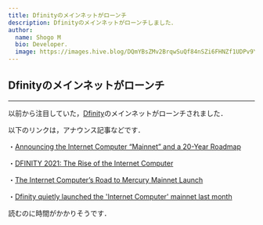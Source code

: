 ```yaml
---
title: Dfinityのメインネットがローンチ
description: Dfinityのメインネットがローンチしました．
author:
  name: Shogo M
  bio: Developer.
  image: https://images.hive.blog/DQmYBsZMv2BrqwSuQf84nSZi6FHNZf1UDPv9YzqTo7w5qjw/IMG_0435.JPG
---
```


## Dfinityのメインネットがローンチ

---

以前から注目していた，[Dfinity](https://dfinity.org)のメインネットがローンチされました．

以下のリンクは，アナウンス記事などです．

・[Announcing the Internet Computer “Mainnet” and a 20-Year Roadmap](https://medium.com/dfinity/announcing-internet-computer-mainnet-and-a-20-year-roadmap-790e56cbe04a)

・[DFINITY 2021: The Rise of the Internet Computer](https://medium.com/dfinity/dfinity-2021-the-rise-of-the-internet-computer-16d0ee8bcedf)

・[The Internet Computer’s Road to Mercury Mainnet Launch](https://medium.com/dfinity/the-internet-computer-road-to-mercury-mainnet-launch-c54c1712788b)

・[Dfinity quietly launched the 'Internet Computer' mainnet last month](https://cointelegraph.com/news/dfinity-quietly-launched-the-internet-computer-mainnet-last-month)


読むのに時間がかかりそうです．